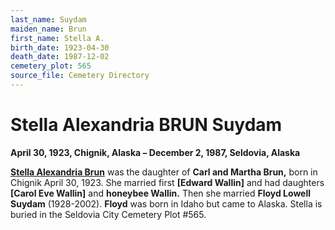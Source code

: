 ```yaml
---
last_name: Suydam
maiden_name: Brun
first_name: Stella A.
birth_date: 1923-04-30
death_date: 1987-12-02
cemetery_plot: 565
source_file: Cemetery Directory
---
```

# Stella Alexandria BRUN Suydam

**April 30, 1923, Chignik, Alaska – December 2, 1987, Seldovia, Alaska**

**[Stella Alexandria Brun](Brun.md)** was the daughter of **Carl and
Martha Brun,** born in Chignik April 30, 1923. She married first
**\[Edward Wallin\]** and had daughters **\[Carol Eve Wallin\]** and
**honeybee Wallin.** Then she married **Floyd Lowell Suydam**
(1928-2002). **Floyd** was born in Idaho but came to Alaska. Stella is
buried in the Seldovia City Cemetery Plot \#565.


